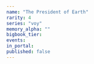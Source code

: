 ```yaml
---
name: "The President of Earth"
rarity: 4
series: "voy"
memory_alpha: ""
bigbook_tier:
events:
in_portal:
published: false
---
```

